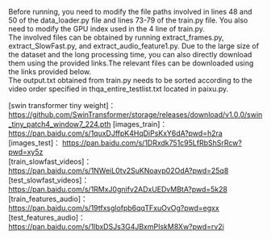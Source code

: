 Before running, you need to modify the file paths involved in lines 48 and 50 of the data_loader.py file and lines 73-79 of the train.py file. You also need to modify the GPU index used in the 4 line of train.py.  
The involved files can be obtained by running extract_frames.py, extract_SlowFast.py, and extract_audio_feature1.py. Due to the large size of the dataset and the long processing time, you can also directly download them using the provided links.The relevant files can be downloaded using the links provided below.    
The output.txt obtained from train.py needs to be sorted according to the video order specified in thqa_entire_testlist.txt located in paixu.py.

[output.txt]: https://pan.baidu.com/s/13wZ8DPVFfqxjyzEGJ0Z6pg?pwd=kaib  
[swin transformer tiny weight]：https://github.com/SwinTransformer/storage/releases/download/v1.0.0/swin_tiny_patch4_window7_224.pth
[images_train]：https://pan.baidu.com/s/1quxDJffpK4HqDiPsKxY6dA?pwd=h2ra  
[images_test]： https://pan.baidu.com/s/1DRxdk751c95LfRbShSrRcw?pwd=xy5z  
[train_slowfast_videos]： https://pan.baidu.com/s/1NWeiL0tv2SuKNoavp02OdA?pwd=25q8  
[test_slowfast_videos]： https://pan.baidu.com/s/1RMxJ0gnifv2ADxUEDvMBtA?pwd=5k28  
[train_features_audio]： https://pan.baidu.com/s/19tfxsglofpb6qqTFxuOvOg?pwd=egxx  
[test_features_audio]：https://pan.baidu.com/s/1lbxDSJs3G4JBxmPIskM8Xw?pwd=rv2i  
